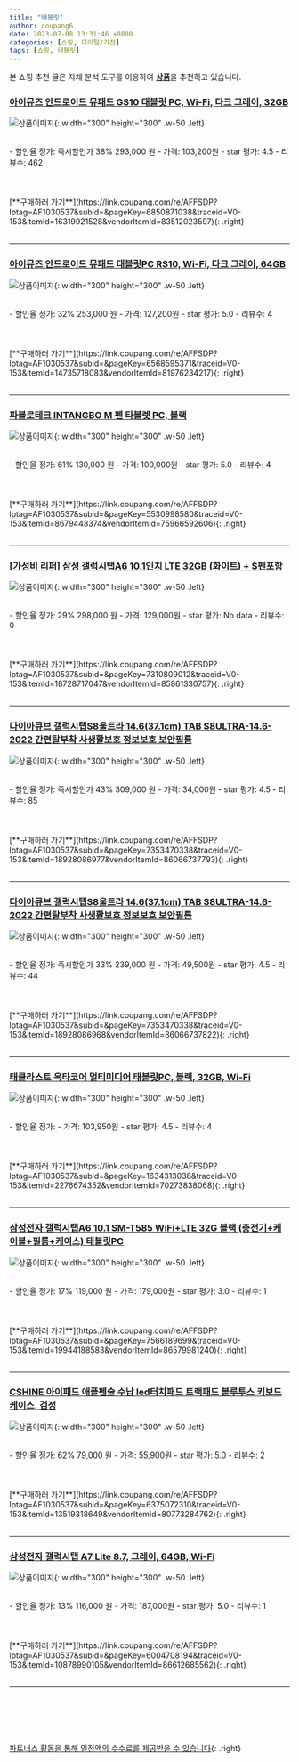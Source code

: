 ```yaml
---
title: "태블릿"
author: coupang6
date: 2023-07-08 13:31:46 +0800
categories: [쇼핑, 디이털/가전]
tags: [쇼핑, 태블릿]
---
```


본 쇼핑 추천 글은 자체 분석 도구를 이용하여 [**상품**](https://link.coupang.com/a/bao1ui)을 추천하고 있습니다.

### [아이뮤즈 안드로이드 뮤패드 GS10 태블릿 PC, Wi-Fi, 다크 그레이, 32GB](https://link.coupang.com/re/AFFSDP?lptag=AF1030537&subid=&pageKey=6850871038&traceid=V0-153&itemId=16319921528&vendorItemId=83512023597)

![상품이미지](https://thumbnail9.coupangcdn.com/thumbnails/remote/230x230ex/image/retail/images/2022/10/18/14/3/b653cd4a-63d2-4961-b797-44c67b55a708.jpg){: width="300" height="300" .w-50 .left}


<br>
- 할인율 정가: 즉시할인가 38%  293,000   원
- 가격: 103,200원
- star 평가: 4.5
- 리뷰수: 462
<br>
<br>
<br>
<br>
[**구매하러 가기**](https://link.coupang.com/re/AFFSDP?lptag=AF1030537&subid=&pageKey=6850871038&traceid=V0-153&itemId=16319921528&vendorItemId=83512023597){: .right}
<br>
<br>

---

### [아이뮤즈 안드로이드 뮤패드 태블릿PC RS10, Wi-Fi, 다크 그레이, 64GB](https://link.coupang.com/re/AFFSDP?lptag=AF1030537&subid=&pageKey=6568595371&traceid=V0-153&itemId=14735718083&vendorItemId=81976234217)

![상품이미지](https://thumbnail9.coupangcdn.com/thumbnails/remote/230x230ex/image/retail/images/2438900993394643-90b6819c-bf09-42bc-8e8d-a4a65d9eca76.jpg){: width="300" height="300" .w-50 .left}


<br>
- 할인율 정가: 32%  253,000   원
- 가격: 127,200원
- star 평가: 5.0
- 리뷰수: 4
<br>
<br>
<br>
<br>
[**구매하러 가기**](https://link.coupang.com/re/AFFSDP?lptag=AF1030537&subid=&pageKey=6568595371&traceid=V0-153&itemId=14735718083&vendorItemId=81976234217){: .right}
<br>
<br>

---

### [파블로테크 INTANGBO M 펜 타블렛 PC, 블랙](https://link.coupang.com/re/AFFSDP?lptag=AF1030537&subid=&pageKey=5530998580&traceid=V0-153&itemId=8679448374&vendorItemId=75966592606)

![상품이미지](https://thumbnail8.coupangcdn.com/thumbnails/remote/230x230ex/image/retail/images/1158760170427139-d84f4c68-69a9-4db4-846a-a770004293e3.jpg){: width="300" height="300" .w-50 .left}


<br>
- 할인율 정가: 61%  130,000   원
- 가격: 100,000원
- star 평가: 5.0
- 리뷰수: 4
<br>
<br>
<br>
<br>
[**구매하러 가기**](https://link.coupang.com/re/AFFSDP?lptag=AF1030537&subid=&pageKey=5530998580&traceid=V0-153&itemId=8679448374&vendorItemId=75966592606){: .right}
<br>
<br>

---

### [[가성비 리퍼] 삼성 갤럭시탭A6 10.1인치 LTE 32GB (화이트) + S펜포함](https://link.coupang.com/re/AFFSDP?lptag=AF1030537&subid=&pageKey=7310809012&traceid=V0-153&itemId=18728717047&vendorItemId=85861330757)

![상품이미지](https://thumbnail10.coupangcdn.com/thumbnails/remote/230x230ex/image/vendor_inventory/11ef/543f79e24fd4f4029e57306ac53b17494b9c08fde1606ff485e70f47d394.jpg){: width="300" height="300" .w-50 .left}


<br>
- 할인율 정가: 29%  298,000   원
- 가격: 129,000원
- star 평가: No data
- 리뷰수: 0
<br>
<br>
<br>
<br>
[**구매하러 가기**](https://link.coupang.com/re/AFFSDP?lptag=AF1030537&subid=&pageKey=7310809012&traceid=V0-153&itemId=18728717047&vendorItemId=85861330757){: .right}
<br>
<br>

---

### [다이아큐브 갤럭시탭S8울트라 14.6(37.1cm) TAB S8ULTRA-14.6-2022 간편탈부착 사생활보호 정보보호 보안필름](https://link.coupang.com/re/AFFSDP?lptag=AF1030537&subid=&pageKey=7353470338&traceid=V0-153&itemId=18928086977&vendorItemId=86066737793)

![상품이미지](https://thumbnail6.coupangcdn.com/thumbnails/remote/230x230ex/image/vendor_inventory/0f40/202d27a03832d525a6c7375543d915c69d0f85f28624dca6393e88a95206.jpg){: width="300" height="300" .w-50 .left}


<br>
- 할인율 정가: 즉시할인가 43%  309,000   원
- 가격: 34,000원
- star 평가: 4.5
- 리뷰수: 85
<br>
<br>
<br>
<br>
[**구매하러 가기**](https://link.coupang.com/re/AFFSDP?lptag=AF1030537&subid=&pageKey=7353470338&traceid=V0-153&itemId=18928086977&vendorItemId=86066737793){: .right}
<br>
<br>

---

### [다이아큐브 갤럭시탭S8울트라 14.6(37.1cm) TAB S8ULTRA-14.6-2022 간편탈부착 사생활보호 정보보호 보안필름](https://link.coupang.com/re/AFFSDP?lptag=AF1030537&subid=&pageKey=7353470338&traceid=V0-153&itemId=18928086968&vendorItemId=86066737822)

![상품이미지](https://thumbnail6.coupangcdn.com/thumbnails/remote/230x230ex/image/vendor_inventory/06c2/505391e343c159a24a1aac7358c9d9f7a823d0f2fdd80b4651f529ac22ef.jpg){: width="300" height="300" .w-50 .left}


<br>
- 할인율 정가: 즉시할인가 33%  239,000   원
- 가격: 49,500원
- star 평가: 4.5
- 리뷰수: 44
<br>
<br>
<br>
<br>
[**구매하러 가기**](https://link.coupang.com/re/AFFSDP?lptag=AF1030537&subid=&pageKey=7353470338&traceid=V0-153&itemId=18928086968&vendorItemId=86066737822){: .right}
<br>
<br>

---

### [태클라스트 옥타코어 멀티미디어 태블릿PC, 블랙, 32GB, Wi-Fi](https://link.coupang.com/re/AFFSDP?lptag=AF1030537&subid=&pageKey=1634313038&traceid=V0-153&itemId=2276674352&vendorItemId=70273838068)

![상품이미지](https://thumbnail6.coupangcdn.com/thumbnails/remote/230x230ex/image/retail/images/2020/02/13/11/7/ba416b5a-556e-41d0-a375-e237985d9cca.jpg){: width="300" height="300" .w-50 .left}


<br>
- 할인율 정가: 
- 가격: 103,950원
- star 평가: 4.5
- 리뷰수: 4
<br>
<br>
<br>
<br>
[**구매하러 가기**](https://link.coupang.com/re/AFFSDP?lptag=AF1030537&subid=&pageKey=1634313038&traceid=V0-153&itemId=2276674352&vendorItemId=70273838068){: .right}
<br>
<br>

---

### [삼성전자 갤럭시탭A6 10.1 SM-T585 WiFi+LTE 32G 블랙 (충전기+케이블+필름+케이스) 태블릿PC](https://link.coupang.com/re/AFFSDP?lptag=AF1030537&subid=&pageKey=7566189699&traceid=V0-153&itemId=19944188583&vendorItemId=86579981240)

![상품이미지](https://thumbnail10.coupangcdn.com/thumbnails/remote/230x230ex/image/vendor_inventory/c439/b0bdd7033c3182e3bd333829625cf878fe7e26004d94078dc67df9d1b636.png){: width="300" height="300" .w-50 .left}


<br>
- 할인율 정가: 17%  119,000   원
- 가격: 179,000원
- star 평가: 3.0
- 리뷰수: 1
<br>
<br>
<br>
<br>
[**구매하러 가기**](https://link.coupang.com/re/AFFSDP?lptag=AF1030537&subid=&pageKey=7566189699&traceid=V0-153&itemId=19944188583&vendorItemId=86579981240){: .right}
<br>
<br>

---

### [CSHINE 아이패드 애플펜슬 수납 led터치패드 트랙패드 블루투스 키보드 케이스, 검정](https://link.coupang.com/re/AFFSDP?lptag=AF1030537&subid=&pageKey=6375072310&traceid=V0-153&itemId=13519318649&vendorItemId=80773284762)

![상품이미지](https://thumbnail7.coupangcdn.com/thumbnails/remote/230x230ex/image/vendor_inventory/1bfc/ffef3fc7e0263ddff6066e24d4dd781f3cc2c54251a9080165e1435e4377.jpg){: width="300" height="300" .w-50 .left}


<br>
- 할인율 정가: 62%  79,000   원
- 가격: 55,900원
- star 평가: 5.0
- 리뷰수: 2
<br>
<br>
<br>
<br>
[**구매하러 가기**](https://link.coupang.com/re/AFFSDP?lptag=AF1030537&subid=&pageKey=6375072310&traceid=V0-153&itemId=13519318649&vendorItemId=80773284762){: .right}
<br>
<br>

---

### [삼성전자 갤럭시탭 A7 Lite 8.7, 그레이, 64GB, Wi-Fi](https://link.coupang.com/re/AFFSDP?lptag=AF1030537&subid=&pageKey=6004708194&traceid=V0-153&itemId=10878990105&vendorItemId=86612685562)

![상품이미지](https://thumbnail8.coupangcdn.com/thumbnails/remote/230x230ex/image/vendor_inventory/55b4/f56874c112c57dc7279bfee7721d725fc0cf7f57d9b3d4166985b5e02961.jpg){: width="300" height="300" .w-50 .left}


<br>
- 할인율 정가: 13%  116,000   원
- 가격: 187,000원
- star 평가: 5.0
- 리뷰수: 1
<br>
<br>
<br>
<br>
[**구매하러 가기**](https://link.coupang.com/re/AFFSDP?lptag=AF1030537&subid=&pageKey=6004708194&traceid=V0-153&itemId=10878990105&vendorItemId=86612685562){: .right}
<br>
<br>

---
<br><br><br><br><br> [파트너스 활동을 통해 일정액의 수수료를 제공받을 수 있습니다](https://link.coupang.com/a/bao1ui){: .right}